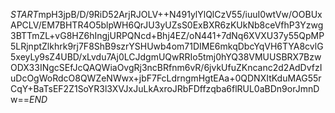 $START$mpH3jpB/D/9RiD52ArjRJOLV++N491ylYlQlCzV55/iuuI0wtVw/OOBUxAPCLV/EM7BHTR4O5blpWH6QrJU3yUZsS0ExBXR6zKUkNb8ceVfhP3Yzwg3BTTmZL+vG8HZ6hIngjURPQNcd+Bhj4EZ/oN441+7dNq6XVXU37y55QpMP5LRjnptZlkhrk9rj7F8ShB9szrYSHUwb4om71DIME6mkqDbcYqVH6TYA8cvlG5xeyLy9sZ4UBD/xLvdu7Aj0LCJdgmUQwRRIo5tmj0hYQ38VMUUSBRX7BzwODX33INgcSEfJcQAQWiaOvgRj3ncBRfnm6vR/6jvkUfuZKncanc2d2AdDvfzIuDcOgWoRdcO8QWZeNWwx+jbF7FcLdrngmHgtEAa+0QDNXItKduMAG55rCqY+BaTsEF2Z1SoYR3l3XVJxJuLkAxroJRbFDffzqba6flRUL0aBDn9orJmnDw==$END$